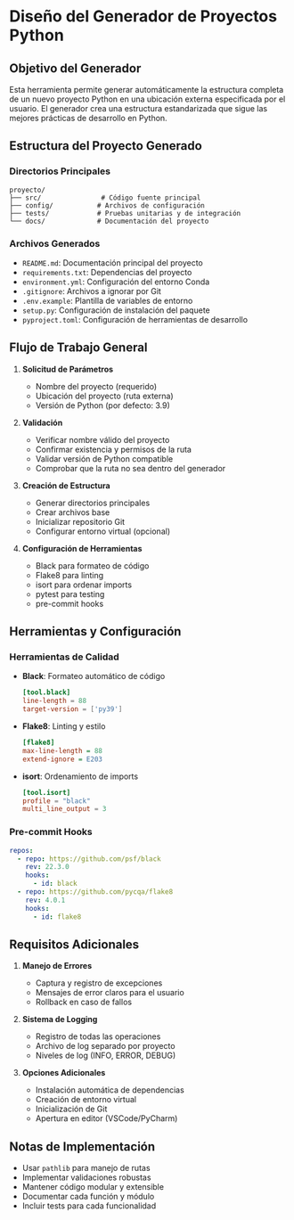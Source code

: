 # Diseño del Generador de Proyectos Python

## Objetivo del Generador

Esta herramienta permite generar automáticamente la estructura completa de un nuevo proyecto Python en una ubicación externa especificada por el usuario. El generador crea una estructura estandarizada que sigue las mejores prácticas de desarrollo en Python.

## Estructura del Proyecto Generado

### Directorios Principales
```
proyecto/
├── src/               # Código fuente principal
├── config/           # Archivos de configuración
├── tests/            # Pruebas unitarias y de integración
└── docs/             # Documentación del proyecto
```

### Archivos Generados
- `README.md`: Documentación principal del proyecto
- `requirements.txt`: Dependencias del proyecto
- `environment.yml`: Configuración del entorno Conda
- `.gitignore`: Archivos a ignorar por Git
- `.env.example`: Plantilla de variables de entorno
- `setup.py`: Configuración de instalación del paquete
- `pyproject.toml`: Configuración de herramientas de desarrollo

## Flujo de Trabajo General

1. **Solicitud de Parámetros**
   - Nombre del proyecto (requerido)
   - Ubicación del proyecto (ruta externa)
   - Versión de Python (por defecto: 3.9)

2. **Validación**
   - Verificar nombre válido del proyecto
   - Confirmar existencia y permisos de la ruta
   - Validar versión de Python compatible
   - Comprobar que la ruta no sea dentro del generador

3. **Creación de Estructura**
   - Generar directorios principales
   - Crear archivos base
   - Inicializar repositorio Git
   - Configurar entorno virtual (opcional)

4. **Configuración de Herramientas**
   - Black para formateo de código
   - Flake8 para linting
   - isort para ordenar imports
   - pytest para testing
   - pre-commit hooks

## Herramientas y Configuración

### Herramientas de Calidad
- **Black**: Formateo automático de código
  ```toml
  [tool.black]
  line-length = 88
  target-version = ['py39']
  ```

- **Flake8**: Linting y estilo
  ```ini
  [flake8]
  max-line-length = 88
  extend-ignore = E203
  ```

- **isort**: Ordenamiento de imports
  ```toml
  [tool.isort]
  profile = "black"
  multi_line_output = 3
  ```

### Pre-commit Hooks
```yaml
repos:
  - repo: https://github.com/psf/black
    rev: 22.3.0
    hooks:
      - id: black
  - repo: https://github.com/pycqa/flake8
    rev: 4.0.1
    hooks:
      - id: flake8
```

## Requisitos Adicionales

1. **Manejo de Errores**
   - Captura y registro de excepciones
   - Mensajes de error claros para el usuario
   - Rollback en caso de fallos

2. **Sistema de Logging**
   - Registro de todas las operaciones
   - Archivo de log separado por proyecto
   - Niveles de log (INFO, ERROR, DEBUG)

3. **Opciones Adicionales**
   - Instalación automática de dependencias
   - Creación de entorno virtual
   - Inicialización de Git
   - Apertura en editor (VSCode/PyCharm)

## Notas de Implementación

- Usar `pathlib` para manejo de rutas
- Implementar validaciones robustas
- Mantener código modular y extensible
- Documentar cada función y módulo
- Incluir tests para cada funcionalidad
